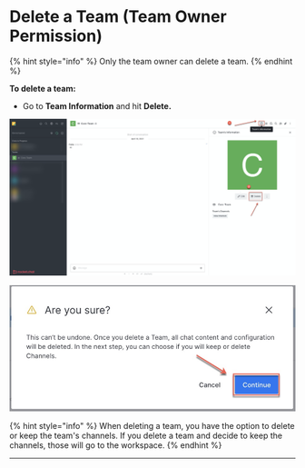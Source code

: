 # Delete a Team (Team Owner Permission)

{% hint style="info" %}
Only the team owner can delete a team.
{% endhint %}

**To delete a team:**

* Go to **Team Information** and hit **Delete.**

![](<../../../../../.gitbook/assets/image (349).png>)

![](<../../../../../.gitbook/assets/image (350).png>)

{% hint style="info" %}
When deleting a team, you have the option to delete or keep the team's channels. If you delete a team and decide to keep the channels, those will go to the workspace.
{% endhint %}

***
